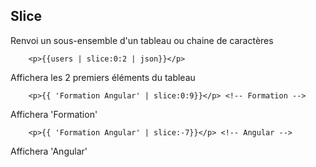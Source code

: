 ## Slice

Renvoi un sous-ensemble d'un tableau ou chaine de caractères

        <p>{{users | slice:0:2 | json}}</p>
Affichera les 2 premiers éléments du tableau

        <p>{{ 'Formation Angular' | slice:0:9}}</p> <!-- Formation -->

Affichera 'Formation'

        <p>{{ 'Formation Angular' | slice:-7}}</p> <!-- Angular -->

Affichera 'Angular'
